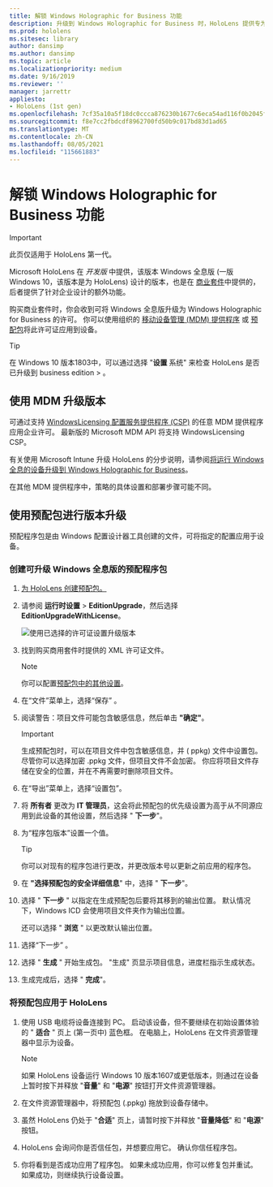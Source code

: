 ```yaml
---
title: 解锁 Windows Holographic for Business 功能
description: 升级到 Windows Holographic for Business 时，HoloLens 提供专为企业设计的额外功能。
ms.prod: hololens
ms.sitesec: library
author: dansimp
ms.author: dansimp
ms.topic: article
ms.localizationpriority: medium
ms.date: 9/16/2019
ms.reviewer: ''
manager: jarrettr
appliesto:
- HoloLens (1st gen)
ms.openlocfilehash: 7cf35a10a5f18dc0ccca876230b1677c6eca54ad116f0b2045fc1b269ac6c4b0
ms.sourcegitcommit: f8e7cc2fbdcdf8962700fd50b9c017bd83d1ad65
ms.translationtype: MT
ms.contentlocale: zh-CN
ms.lasthandoff: 08/05/2021
ms.locfileid: "115661883"
---
```

# <a name="unlock-windows-holographic-for-business-features"></a>解锁 Windows Holographic for Business 功能

> [!IMPORTANT]
> 此页仅适用于 HoloLens 第一代。

Microsoft HoloLens 在 *开发版* 中提供，该版本 Windows 全息版 (一版 Windows 10，该版本是为 HoloLens) 设计的版本，也是在 [商业套件](hololens-commercial-features.md)中提供的，后者提供了针对企业设计的额外功能。

购买商业套件时，你会收到可将 Windows 全息版升级为 Windows Holographic for Business 的许可。 你可以使用组织的 [移动设备管理 (MDM) 提供程序](#edition-upgrade-by-using-mdm) 或 [预配包](#edition-upgrade-by-using-a-provisioning-package)将此许可证应用到设备。

> [!TIP]
> 在 Windows 10 版本1803中，可以通过选择 "**设置** 系统" 来检查 HoloLens 是否已升级到 business edition  >  。

## <a name="edition-upgrade-by-using-mdm"></a>使用 MDM 升级版本

可通过支持 [WindowsLicensing 配置服务提供程序 (CSP)](https://msdn.microsoft.com/library/windows/hardware/dn904983.aspx) 的任意 MDM 提供程序应用企业许可。 最新版的 Microsoft MDM API 将支持 WindowsLicensing CSP。

有关使用 Microsoft Intune 升级 HoloLens 的分步说明，请参阅[将运行 Windows 全息的设备升级到 Windows Holographic for Business](/intune/holographic-upgrade)。

 在其他 MDM 提供程序中，策略的具体设置和部署步骤可能不同。

## <a name="edition-upgrade-by-using-a-provisioning-package"></a>使用预配包进行版本升级

预配程序包是由 Windows 配置设计器工具创建的文件，可将指定的配置应用于设备。

### <a name="create-a-provisioning-package-that-upgrades-the-windows-holographic-edition"></a>创建可升级 Windows 全息版的预配程序包

1. [为 HoloLens 创建预配包。](hololens-provisioning.md)
1. 请参阅 **运行时设置**  >  **EditionUpgrade**，然后选择 **EditionUpgradeWithLicense**。

    ![使用已选择的许可证设置升级版本](images/icd1.png)

1. 找到购买商用套件时提供的 XML 许可证文件。

    > [!NOTE]
    > 你可以配置[预配包中的其他设置](hololens-provisioning.md)。

1. 在“文件”菜单上，选择“保存” 。 

1. 阅读警告：项目文件可能包含敏感信息，然后单击 **"确定"**。

    > [!IMPORTANT]
    > 生成预配包时，可以在项目文件中包含敏感信息，并 ( ppkg) 文件中设置包。 尽管你可以选择加密 .ppkg 文件，但项目文件不会加密。 你应将项目文件存储在安全的位置，并在不再需要时删除项目文件。

1. 在“导出”菜单上，选择“设置包”。

1. 将 **所有者** 更改为 **IT 管理员**，这会将此预配包的优先级设置为高于从不同源应用到此设备的其他设置，然后选择 " **下一步**"。

1. 为“程序包版本”设置一个值。

    > [!TIP]
    > 你可以对现有的程序包进行更改，并更改版本号以更新之前应用的程序包。

1. 在 **"选择预配包的安全详细信息**" 中，选择 " **下一步**"。

1. 选择 " **下一步** " 以指定在生成预配包后要将其移到的输出位置。 默认情况下，Windows ICD 会使用项目文件夹作为输出位置。

    还可以选择 " **浏览** " 以更改默认输出位置。

1. 选择“下一步”  。

1. 选择 " **生成** " 开始生成包。 "生成" 页显示项目信息，进度栏指示生成状态。

1. 生成完成后，选择 " **完成**"。

### <a name="apply-the-provisioning-package-to-hololens"></a>将预配包应用于 HoloLens

1. 使用 USB 电缆将设备连接到 PC。 启动该设备，但不要继续在初始设置体验的 " **适合** " 页上 (第一页中) 蓝色框。 在电脑上，HoloLens 在文件资源管理器中显示为设备。

    > [!NOTE]
    > 如果 HoloLens 设备运行 Windows 10 版本1607或更低版本，则通过在设备上暂时按下并释放 "**音量**" 和 "**电源**" 按钮打开文件资源管理器。

1. 在文件资源管理器中，将预配包 (.ppkg) 拖放到设备存储中。

1. 虽然 HoloLens 仍处于 "**合适**" 页上，请暂时按下并释放 "**音量降低**" 和 "**电源**" 按钮。

1. HoloLens 会询问你是否信任包，并想要应用它。 确认你信任程序包。

1. 你将看到是否成功应用了程序包。 如果未成功应用，你可以修复包并重试。 如果成功，则继续执行设备设置。

